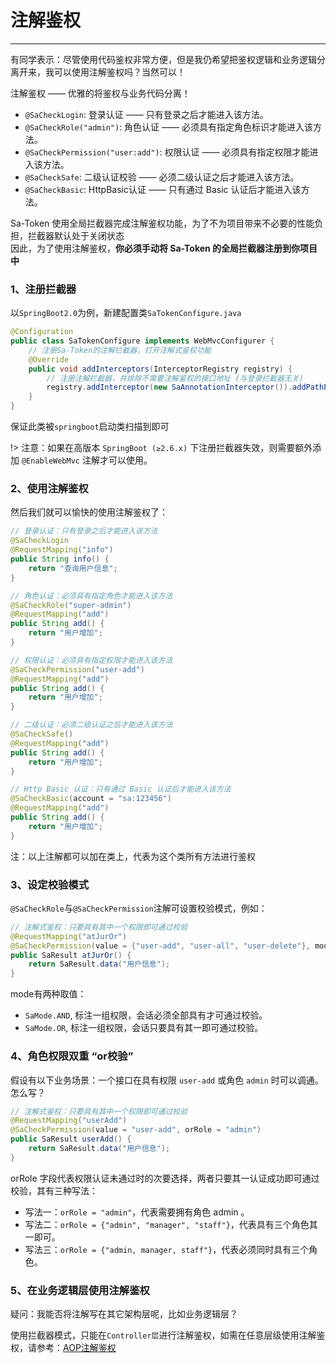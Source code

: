# 注解鉴权
--- 

有同学表示：尽管使用代码鉴权非常方便，但是我仍希望把鉴权逻辑和业务逻辑分离开来，我可以使用注解鉴权吗？当然可以！<br>

注解鉴权 —— 优雅的将鉴权与业务代码分离！

- `@SaCheckLogin`: 登录认证 —— 只有登录之后才能进入该方法。 
- `@SaCheckRole("admin")`: 角色认证 —— 必须具有指定角色标识才能进入该方法。 
- `@SaCheckPermission("user:add")`: 权限认证 —— 必须具有指定权限才能进入该方法。 
- `@SaCheckSafe`: 二级认证校验 —— 必须二级认证之后才能进入该方法。 
- `@SaCheckBasic`: HttpBasic认证 —— 只有通过 Basic 认证后才能进入该方法。 

Sa-Token 使用全局拦截器完成注解鉴权功能，为了不为项目带来不必要的性能负担，拦截器默认处于关闭状态<br>
因此，为了使用注解鉴权，**你必须手动将 Sa-Token 的全局拦截器注册到你项目中**

<!-- Sa-Token内置两种模式完成注解鉴权，分别是`拦截器模式`和`AOP模式`, 为了避免不必要的性能浪费，这两种模式默认都处于关闭状态 <br>
因此如若使用注解鉴权，你必须选择其一进行注册 -->


### 1、注册拦截器
以`SpringBoot2.0`为例，新建配置类`SaTokenConfigure.java` 

``` java
@Configuration
public class SaTokenConfigure implements WebMvcConfigurer {
	// 注册Sa-Token的注解拦截器，打开注解式鉴权功能 
	@Override
	public void addInterceptors(InterceptorRegistry registry) {
		// 注册注解拦截器，并排除不需要注解鉴权的接口地址 (与登录拦截器无关)
		registry.addInterceptor(new SaAnnotationInterceptor()).addPathPatterns("/**");	
	}
}
```
保证此类被`springboot`启动类扫描到即可

!> 注意：如果在高版本 `SpringBoot (≥2.6.x)` 下注册拦截器失效，则需要额外添加 `@EnableWebMvc` 注解才可以使用。


### 2、使用注解鉴权
然后我们就可以愉快的使用注解鉴权了：

``` java 
// 登录认证：只有登录之后才能进入该方法 
@SaCheckLogin						
@RequestMapping("info")
public String info() {
	return "查询用户信息";
}

// 角色认证：必须具有指定角色才能进入该方法 
@SaCheckRole("super-admin")		
@RequestMapping("add")
public String add() {
	return "用户增加";
}

// 权限认证：必须具有指定权限才能进入该方法 
@SaCheckPermission("user-add")		
@RequestMapping("add")
public String add() {
	return "用户增加";
}

// 二级认证：必须二级认证之后才能进入该方法 
@SaCheckSafe()		
@RequestMapping("add")
public String add() {
	return "用户增加";
}

// Http Basic 认证：只有通过 Basic 认证后才能进入该方法 
@SaCheckBasic(account = "sa:123456")
@RequestMapping("add")
public String add() {
	return "用户增加";
}
```

注：以上注解都可以加在类上，代表为这个类所有方法进行鉴权


### 3、设定校验模式
`@SaCheckRole`与`@SaCheckPermission`注解可设置校验模式，例如：
``` java
// 注解式鉴权：只要具有其中一个权限即可通过校验 
@RequestMapping("atJurOr")
@SaCheckPermission(value = {"user-add", "user-all", "user-delete"}, mode = SaMode.OR)		
public SaResult atJurOr() {
	return SaResult.data("用户信息");
}
```

mode有两种取值：
- `SaMode.AND`, 标注一组权限，会话必须全部具有才可通过校验。
- `SaMode.OR`, 标注一组权限，会话只要具有其一即可通过校验。


### 4、角色权限双重 “or校验” 
假设有以下业务场景：一个接口在具有权限 `user-add` 或角色 `admin` 时可以调通。怎么写？

``` java
// 注解式鉴权：只要具有其中一个权限即可通过校验 
@RequestMapping("userAdd")
@SaCheckPermission(value = "user-add", orRole = "admin")		
public SaResult userAdd() {
	return SaResult.data("用户信息");
}
```

orRole 字段代表权限认证未通过时的次要选择，两者只要其一认证成功即可通过校验，其有三种写法：
- 写法一：`orRole = "admin"`，代表需要拥有角色 admin 。
- 写法二：`orRole = {"admin", "manager", "staff"}`，代表具有三个角色其一即可。
- 写法三：`orRole = {"admin, manager, staff"}`，代表必须同时具有三个角色。


### 5、在业务逻辑层使用注解鉴权
疑问：我能否将注解写在其它架构层呢，比如业务逻辑层？

使用拦截器模式，只能在`Controller层`进行注解鉴权，如需在任意层级使用注解鉴权，请参考：[AOP注解鉴权](/plugin/aop-at)








